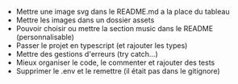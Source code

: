 - Mettre une image svg dans le README.md a la place du tableau
- Mettre les images dans un dossier assets
- Pouvoir choisir ou mettre la section music dans le README (personnalisable)
- Passer le projet en typescript (et rajouter les types)
- Mettre des gestions d'erreurs (try catch...)
- Mieux organiser le code, le commenter et rajouter des tests
- Supprimer le .env et le remettre (il était pas dans le gitignore)